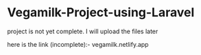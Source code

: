 # Vegamilk-Project-using-Laravel

project is not yet complete. I will upload the files later

here is the link (incomplete):-
vegamilk.netlify.app
